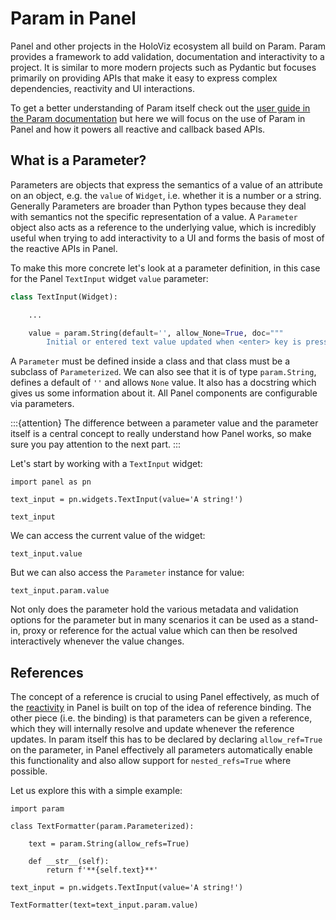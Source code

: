 # Param in Panel

Panel and other projects in the HoloViz ecosystem all build on Param. Param provides a framework to add validation, documentation and interactivity to a project. It is similar to more modern projects such as Pydantic but focuses primarily on providing APIs that make it easy to express complex dependencies, reactivity and UI interactions.

To get a better understanding of Param itself check out the [user guide in the Param documentation](https://param.holoviz.org/user_guide/index.html) but here we will focus on the use of Param in Panel and how it powers all reactive and callback based APIs.

## What is a Parameter?

Parameters are objects that express the semantics of a value of an attribute on an object, e.g. the `value` of `Widget`, i.e. whether it is a number or a string. Generally Parameters are broader than Python types because they deal with semantics not the specific representation of a value. A `Parameter` object also acts as a reference to the underlying value, which is incredibly useful when trying to add interactivity to a UI and forms the basis of most of the reactive APIs in Panel.

To make this more concrete let's look at a parameter definition, in this case for the Panel `TextInput` widget `value` parameter:

```python
class TextInput(Widget):

    ...

    value = param.String(default='', allow_None=True, doc="""
        Initial or entered text value updated when <enter> key is pressed.""")
```

A `Parameter` must be defined inside a class and that class must be a subclass of `Parameterized`. We can also see that it is of type `param.String`, defines a default of `''` and allows `None` value. It also has a docstring which gives us some information about it. All Panel components are configurable via parameters.

:::{attention}
The difference between a parameter value and the parameter itself is a central concept to really understand how Panel works, so make sure you pay attention to the next part.
:::

Let's start by working with a `TextInput` widget:

```{pyodide}
import panel as pn

text_input = pn.widgets.TextInput(value='A string!')

text_input
```

We can access the current value of the widget:

```{pyodide}
text_input.value
```

But we can also access the `Parameter` instance for value:

```{pyodide}
text_input.param.value
```

Not only does the parameter hold the various metadata and validation options for the parameter but in many scenarios it can be used as a stand-in, proxy or reference for the actual value which can then be resolved interactively whenever the value changes.

## References

The concept of a reference is crucial to using Panel effectively, as much of the [reactivity](reactivity.md) in Panel is built on top of the idea of reference binding. The other piece (i.e. the binding) is that parameters can be given a reference, which they will internally resolve and update whenever the reference updates. In param itself this has to be declared by declaring `allow_ref=True` on the parameter, in Panel effectively all parameters automatically enable this functionality and also allow support for `nested_refs=True` where possible.

Let us explore this with a simple example:

```{pyodide}
import param

class TextFormatter(param.Parameterized):

    text = param.String(allow_refs=True)

	def __str__(self):
	    return f'**{self.text}**'

text_input = pn.widgets.TextInput(value='A string!')

TextFormatter(text=text_input.param.value)
```
